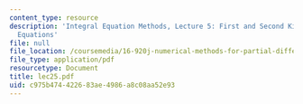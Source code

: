 ```yaml
---
content_type: resource
description: 'Integral Equation Methods, Lecture 5: First and Second Kind Potential
  Equations'
file: null
file_location: /coursemedia/16-920j-numerical-methods-for-partial-differential-equations-sma-5212-spring-2003/c975b474422683ae4986a8c08aa52e93_lec25.pdf
file_type: application/pdf
resourcetype: Document
title: lec25.pdf
uid: c975b474-4226-83ae-4986-a8c08aa52e93
---
```

